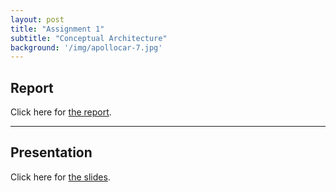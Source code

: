 ```yaml
---
layout: post
title: "Assignment 1"
subtitle: "Conceptual Architecture"
background: '/img/apollocar-7.jpg'
---
```

## Report
Click here for [the report](/_schoolwork/A1_Report_Artemis.pdf).

---
## Presentation
Click here for [the slides](/_schoolwork/A1_Slides_Artemis.pptx).
